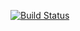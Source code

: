 [![Build Status](https://secure.travis-ci.org/ryanramage/garden-dashboard.png)](http://travis-ci.org/ryanramage/garden-dashboard)

